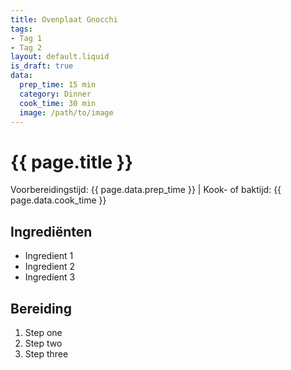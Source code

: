 ```yaml
---
title: Ovenplaat Gnocchi
tags:
- Tag 1
- Tag 2
layout: default.liquid
is_draft: true
data:
  prep_time: 15 min
  category: Dinner
  cook_time: 30 min
  image: /path/to/image
---
```

# {{ page.title }}

Voorbereidingstijd: {{ page.data.prep_time }} | Kook- of baktijd: {{ page.data.cook_time }}

## Ingrediënten
- Ingredient 1
- Ingredient 2
- Ingredient 3

## Bereiding
1. Step one
2. Step two
3. Step three
